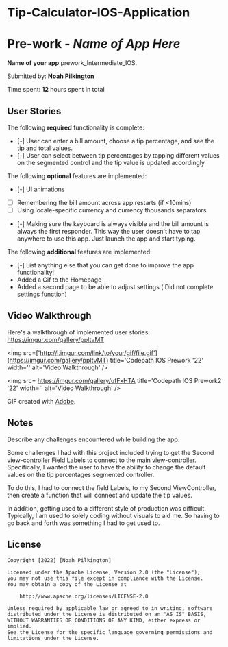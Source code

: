 # Tip-Calculator-IOS-Application
# Pre-work - *Name of App Here*

**Name of your app** prework_Intermediate_IOS.

Submitted by: **Noah Pilkington**

Time spent: **12** hours spent in total

## User Stories

The following **required** functionality is complete:

* [-] User can enter a bill amount, choose a tip percentage, and see the tip and total values.
* [-] User can select between tip percentages by tapping different values on the segmented control and the tip value is updated accordingly

The following **optional** features are implemented:

* [-] UI animations
* [ ] Remembering the bill amount across app restarts (if <10mins)
* [ ] Using locale-specific currency and currency thousands separators.
* [-] Making sure the keyboard is always visible and the bill amount is always the first responder. This way the user doesn't have to tap anywhere to use this app. Just launch the app and start typing.

The following **additional** features are implemented:

- [-] List anything else that you can get done to improve the app functionality!
- Added a Gif to the Homepage
- Added a second page to be able to adjust settings ( Did not complete settings function)

## Video Walkthrough

Here's a walkthrough of implemented user stories:
https://imgur.com/gallery/ppltvMT


<img src=['http://i.imgur.com/link/to/your/gif/file.gif'](https://imgur.com/gallery/ppltvMT) title='Codepath IOS Prework '22' width='' alt='Video Walkthrough' />


<img src= https://imgur.com/gallery/ufFxHTA title='Codepath IOS Prework2 '22' width='' alt='Video Walkthrough' />

GIF created with [Adobe](https://www.adobe.com/express/feature/video/convert/video-to-gif).

## Notes

Describe any challenges encountered while building the app.

Some challenges I had with this project included trying to get the Second view-controller Field Labels to connect to the main view-controller. 
Specifically, I wanted the user to have the ability to change the default values on the tip percentages segmented controller. 

To do this, I had to connect the field Labels, to my Second ViewController, then create a function that will connect and update the tip values. 

In addition, getting used to a different style of production was difficult. Typically, I am used to solely coding without visuals to aid me. So having to go back and forth was something I had to get used to. 
## License

    Copyright [2022] [Noah Pilkington]

    Licensed under the Apache License, Version 2.0 (the "License");
    you may not use this file except in compliance with the License.
    You may obtain a copy of the License at

        http://www.apache.org/licenses/LICENSE-2.0

    Unless required by applicable law or agreed to in writing, software
    distributed under the License is distributed on an "AS IS" BASIS,
    WITHOUT WARRANTIES OR CONDITIONS OF ANY KIND, either express or implied.
    See the License for the specific language governing permissions and
    limitations under the License.
